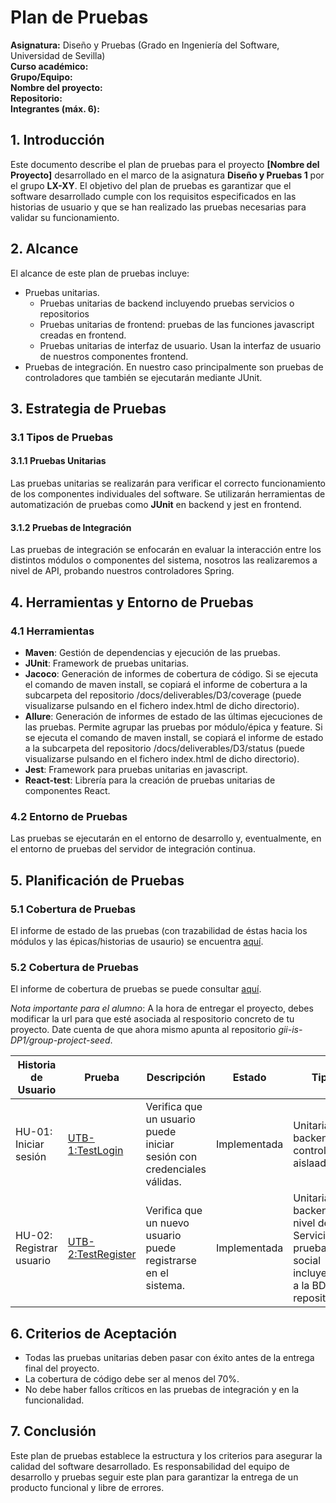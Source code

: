 # Plan de Pruebas

**Asignatura:** Diseño y Pruebas (Grado en Ingeniería del Software, Universidad de Sevilla)  
**Curso académico:** <!-- p.ej., 2025/2026 -->  
**Grupo/Equipo:** <!-- p.ej., L4-03 Equipo 33 -->  
**Nombre del proyecto:** <!-- p. ej. Petris -->  
**Repositorio:** <!-- URL del repo -->  
**Integrantes (máx. 6):** <!-- Nombre Apellidos (US-Id / correo @us.es) -->


## 1. Introducción

Este documento describe el plan de pruebas para el proyecto **[Nombre del Proyecto]** desarrollado en el marco de la asignatura **Diseño y Pruebas 1** por el grupo **LX-XY**. El objetivo del plan de pruebas es garantizar que el software desarrollado cumple con los requisitos especificados en las historias de usuario y que se han realizado las pruebas necesarias para validar su funcionamiento.

## 2. Alcance

El alcance de este plan de pruebas incluye:

- Pruebas unitarias.
  - Pruebas unitarias de backend incluyendo pruebas servicios o repositorios
  - Pruebas unitarias de frontend: pruebas de las funciones javascript creadas en frontend.
  - Pruebas unitarias de interfaz de usuario. Usan la interfaz de  usuario de nuestros componentes frontend.
- Pruebas de integración.  En nuestro caso principalmente son pruebas de controladores que también se ejecutarán mediante JUnit.

## 3. Estrategia de Pruebas

### 3.1 Tipos de Pruebas

#### 3.1.1 Pruebas Unitarias
Las pruebas unitarias se realizarán para verificar el correcto funcionamiento de los componentes individuales del software. Se utilizarán herramientas de automatización de pruebas como **JUnit** en backend y jest en frontend.

#### 3.1.2 Pruebas de Integración
Las pruebas de integración se enfocarán en evaluar la interacción entre los distintos módulos o componentes del sistema, nosotros las realizaremos a nivel de API, probando nuestros controladores Spring.

## 4. Herramientas y Entorno de Pruebas

### 4.1 Herramientas
- **Maven**: Gestión de dependencias y ejecución de las pruebas.
- **JUnit**: Framework de pruebas unitarias.
- **Jacoco**: Generación de informes de cobertura de código. Si se ejecuta el comando de maven install, se copiará el informe de cobertura a la subcarpeta del repositorio /docs/deliverables/D3/coverage (puede visualizarse pulsando en el fichero index.html de dicho directorio).
- **Allure**: Generación de informes de estado de las últimas ejecuciones de las pruebas. Permite agrupar las pruebas por módulo/épica y feature. Si se ejecuta el comando de maven install, se copiará el informe de estado a la subcarpeta del repositorio /docs/deliverables/D3/status (puede visualizarse pulsando en el fichero index.html de dicho directorio).
- **Jest**: Framework para pruebas unitarias en javascript.
- **React-test**: Librería para la creación de pruebas unitarias de componentes React.

### 4.2 Entorno de Pruebas
Las pruebas se ejecutarán en el entorno de desarrollo y, eventualmente, en el entorno de pruebas del servidor de integración continua.

## 5. Planificación de Pruebas
### 5.1 Cobertura de Pruebas

El informe de estado de las pruebas (con trazabilidad de éstas hacia los módulos y las épicas/historias de usaurio) se encuentra [aquí](
https://html-preview.github.io/?url=https://raw.githubusercontent.com/gii-is-DP1/group-project-seed/main/docs/deliverables/status/index.html).
### 5.2 Cobertura de Pruebas

El informe de cobertura de pruebas se puede consultar [aquí](
https://html-preview.github.io/?url=https://raw.githubusercontent.com/gii-is-DP1/group-project-seed/main/docs/deliverables/coverage/index.html).



*Nota importante para el alumno*: A la hora de entregar el proyecto, debes modificar la url para que esté asociada al respositorio concreto de tu proyecto. Date cuenta de que ahora mismo apunta al repositorio _gii-is-DP1/group-project-seed_.


| Historia de Usuario | Prueba | Descripción | Estado |Tipo |
|---------------------|--------|-------------|--------|--------|
| HU-01: Iniciar sesión | [UTB-1:TestLogin](https://github.com//gii-is-DP1/group-project-seed/blob/main/src/test/java/es/us/dp1/lx_xy_24_25/your_game_name/auth/AuthControllerTest.java) | Verifica que un usuario puede iniciar sesión con credenciales válidas. | Implementada | Unitaria en backend de controlador aislaada |
| HU-02: Registrar usuario | [UTB-2:TestRegister](https://github.com//gii-is-DP1/group-project-seed/blob/main/src/test/java/es/us/dp1/lx_xy_24_25/your_game_name/auth/AuthServiceTest.java) | Verifica que un nuevo usuario puede registrarse en el sistema. | Implementada |Unitaria en backend a nivel de Servicio, prueba social incluyendo a la BD y los repositorios. |

## 6. Criterios de Aceptación

- Todas las pruebas unitarias deben pasar con éxito antes de la entrega final del proyecto.
- La cobertura de código debe ser al menos del 70%.
- No debe haber fallos críticos en las pruebas de integración y en la funcionalidad.

## 7. Conclusión

Este plan de pruebas establece la estructura y los criterios para asegurar la calidad del software desarrollado. Es responsabilidad del equipo de desarrollo y pruebas seguir este plan para garantizar la entrega de un producto funcional y libre de errores.
